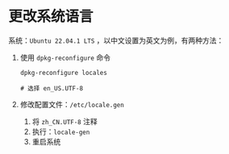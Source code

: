 # 更改系统语言

系统：`Ubuntu 22.04.1 LTS` ，以中文设置为英文为例，有两种方法：

1. 使用 `dpkg-reconfigure` 命令

   ```shell
   dpkg-reconfigure locales
   
   # 选择 en_US.UTF-8
   ```

2. 修改配置文件：`/etc/locale.gen`

   1. 将 `zh_CN.UTF-8` 注释
   2. 执行：`locale-gen`
   3. 重启系统